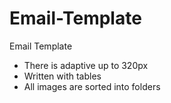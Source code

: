 # Email-Template
Email Template

- There is adaptive up to 320px
- Written with tables
- All images are sorted into folders 
